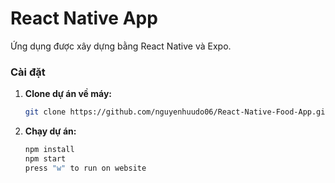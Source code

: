 # React Native App

Ứng dụng được xây dựng bằng React Native và Expo.

### Cài đặt

1. **Clone dự án về máy:**

   ```bash
   git clone https://github.com/nguyenhuudo06/React-Native-Food-App.git

2. **Chạy dự án:**

   ```bash
   npm install
   npm start
   press "w" to run on website
